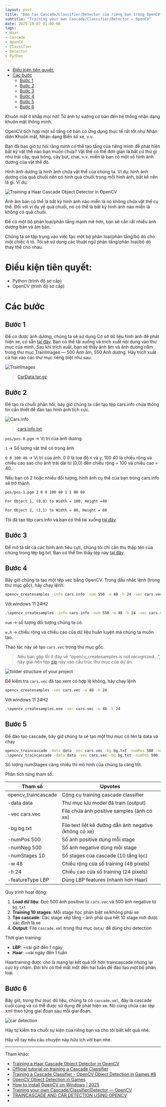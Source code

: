 ```yaml
---
layout: post
title: "Đào tạo Cascade/Classifier/Detector của riêng bạn trong OpenCV"
subtitle: "Training your own Cascade/Classifier/Detector — OpenCV"
date: 2025-10-07 01:00:00
tags:
- Haar
- Cascade
- OpenCV
- Classifier
- Detector
- Python
---
```


- [Điều kiện tiên quyết:](#điều-kiện-tiên-quyết)
- [Các bước](#các-bước)
  - [Bước 1](#bước-1)
  - [Bước 2](#bước-2)
  - [Bước 3](#bước-3)
  - [Bước 4](#bước-4)
  - [Bước 5](#bước-5)
  - [Bước 6](#bước-6)


Khuôn mặt ở khắp mọi nơi! Từ ảnh tự sướng cơ bản đến hệ thống nhận dạng khuôn mặt thông minh.

OpenCV tích hợp một số tầng cơ bản có ứng dụng thực tế rất tốt như Nhận diện Khuôn mặt, Nhận dạng Biển số xe, v.v.

Bạn đã bao giờ tự hỏi rằng mình có thể tạo tầng của riêng mình để phát hiện bất kỳ vật thể nào bạn muốn chưa? Vật thể có thể đơn giản là bất cứ thứ gì như trái cây, quả bóng, cây bút, chai, v.v. miễn là bạn có một số hình ảnh dương của vật thể đó.

Hình ảnh dương là hình ảnh chứa vật thể của chúng ta. Ví dụ: hình ảnh dương của quả chuối nên có hình quả chuối trong mỗi hình ảnh, bất kể nền là gì. Ví dụ:

![Training a Haar Cascade Object Detector in OpenCV](https://boxxv.github.io/img/2025/1_EW1kZtcOaoiY_UiSM_DFQw.jpg "Photo by Adrià Crehuet Cano. Some rights reserved.")

Ảnh âm bản có thể là bất kỳ hình ảnh nào miễn là nó không chứa vật thể cụ thể. Đối với ví dụ về quả chuối, nó có thể là bất kỳ hình ảnh nào miễn là không có quả chuối.

Để có một bộ phân loại/phân tầng mạnh mẽ hơn, bạn sẽ cần rất nhiều ảnh dương bản và âm bản.

Chúng ta sẽ tập trung vào việc tạo một bộ phân loại/phân tầng/bộ dò cho một chiếc ô tô. Tôi sẽ sử dụng các thuật ngữ phân tầng/phân loại/bộ dò thay thế cho nhau.


# Điều kiện tiên quyết:

- Python (trình độ sơ cấp)
- OpenCV (trình độ sơ cấp)


# Các bước

## Bước 1

Để có được ảnh dương, chúng ta sẽ sử dụng Cơ sở dữ liệu hình ảnh để phát hiện xe, có sẵn [tại đây](https://cogcomp.seas.upenn.edu/Data/Car/). Bạn có thể tải xuống và trích xuất nội dung vào thư mục của mình. Sau khi trích xuất, bạn sẽ thấy ảnh âm và ảnh dương nằm trong thư mục TrainImages — 500 Ảnh âm, 550 Ảnh dương. Hãy trích xuất cả hai vào các thư mục riêng biệt như sau:

![TrainImages](https://boxxv.github.io/img/2025/1_2CFnl8gZEwt0GkVAmXTYZQ.png "TrainImages")


> [CarData.tar.gz](https://github.com/stackprogramer/ObjectDetectorProject.github.io/blob/master/database%20std/CarData.tar.gz)

## Bước 2

Để tạo ra chuỗi phản hồi, bây giờ chúng ta cần tạo tệp cars.info chứa thông tin cần thiết để đào tạo hình ảnh tích cực.

![Cars.info](https://boxxv.github.io/img/2025/1_LIOdqXyEFXn0DHzKmHpctw.webp "Cars.info")

> [cars.info.txt](https://github.com/stackprogramer/ObjectDetectorProject.github.io/blob/master/database%20std/cars.info.txt)

`pos/pos-0.pgm` → Vị trí của ảnh dương.

`1` → Số lượng vật thể có trong ảnh

`0 0 100 40` → Vị trí của ảnh. 0 0 là tọa độ x và y, 100 40 là chiều rộng và chiều cao sao cho ảnh trải dài từ (0,0) đến chiều rộng = 100 và chiều cao = 40.

Nếu bạn có 2 hoặc nhiều đối tượng, hình ảnh cụ thể của bạn trong cars.info sẽ trở thành

```txt
pos/pos-1.pgm 2 0 0 100 40 1 1 80 60

For Object 1, (0,0) to Width = 100, Height =40

For Object 2, (1,1) to Width = 80, Height = 60
```

Tôi đã tạo tệp cars.info và bạn có thể tải xuống [tại đây](https://github.com/abhi-kumar/CAR-DETECTION/blob/master/cars.info).


## Bước 3

Để mô tả tất cả các hình ảnh tiêu cực, chúng tôi chỉ cần thu thập tên của chúng trong tệp bg.txt. Bạn có thể tìm thấy tệp này [tại đây](https://github.com/abhi-kumar/CAR-DETECTION/blob/master/bg.txt).


## Bước 4

Bây giờ chúng ta tạo một tệp vec bằng OpenCV. Trong dấu nhắc lệnh (trong thư mục gốc), hãy chạy lệnh:

```bat
opencv_createsamples -info cars.info -num 550 -w 48 -h 24 -vec cars.vec
```

Với windows 11 24H2

```bat
.\opencv_createsamples -info cars.info -num 550 -w 48 -h 24 -vec cars.vec
```

`num` → số lượng đối tượng chúng ta có.

`w,h` → chiều rộng và chiều cao của dữ liệu huấn luyện mà chúng ta muốn tạo.

Thao tác này sẽ tạo `cars.vec` trong thư mục gốc.

> Nếu bạn gặp lỗi ở đây về “opencv_createsamples is not recognized…”, hãy giải nén tệp [zip](https://github.com/tankvn/opencv/blob/main/opencv/3.4.16/build/x64/vc15/bin/OpenCV_Dependencies.zip) này vào cấu trúc thư mục của dự án.

![folder structure of your project](https://boxxv.github.io/img/2025/1_bhnOnG7UR6WvZntMutBllw.webp "folder structure of your project")

Để kiểm tra `cars.vec` đã tạo xem có hợp lệ không, hãy chạy lệnh

```bat
opencv_createsamples -vec cars.vec -w 48 -h 24
```

Với windows 11 24H2

```bat
.\opencv_createsamples.exe -vec cars.vec -w 48 -h 24
```

## Bước 5

Để đào tạo cascade, bây giờ chúng ta sẽ tạo một thư mục có tên là data và chạy

```bat
opencv_traincascade -data data -vec cars.vec -bg bg.txt -numPos 500 -numNeg 500 -numStages 10 -w 48 -h 24 -featureType LBP
.\opencv_traincascade -data data -vec cars.vec -bg bg.txt -numPos 500 -numNeg 500 -numStages 10 -w 48 -h 24 -featureType Haar
```

Số lượng numStages càng nhiều thì mô hình của chúng ta càng tốt.

Phân tích từng tham số:

| Tham số | Upvotes |
| -- | -- |
| opencv_traincascade  | Công cụ training cascade classifier |
| -data data | Thư mục lưu model đã train (output) |
| -vec cars.vec | File chứa ảnh positive samples (ảnh có xe) |
| -bg bg.txt | File text liệt kê đường dẫn ảnh negative (không có xe) |
| -numPos 500 | Số ảnh positive dùng mỗi stage |
| -numNeg 500 | Số ảnh negative dùng mỗi stage |
| -numStages 10 | Số stages của cascade (10 tầng lọc) |
| -w 48 | Chiều rộng cửa sổ training (48 pixels) |
| -h 24 | Chiều cao cửa sổ training (24 pixels) |
| -featureType LBP | Dùng LBP features (nhanh hơn Haar) |

Quy trình hoạt động:
1. **Load dữ liệu**: Đọc 500 ảnh positive từ `cars.vec` và 500 ảnh negative từ `bg.txt`
2. **Training 10 stages**: Mỗi stage học phân biệt xe/không phải xe
3. **Tạo cascade**: Các stage xếp tầng - ảnh phải qua hết 10 stage mới được xác định là xe
4. **Output**: File `cascade.xml` trong thư mục `data/` để dùng cho detection

Thời gian training:
- **LBP**: ~vài giờ đến 1 ngày
- **Haar**: ~vài ngày đến 1 tuần

Haartraining được cho là mang lại kết quả tốt hơn traincascade nhưng lại cực kỳ chậm. Đôi khi có thể mất một đến hai tuần để đào tạo một bộ phân loại.

## Bước 6

Bây giờ, trong thư mục dữ liệu, chúng ta có `cascade.xml`, đây là cascade cuối cùng và có thể được sử dụng để phát hiện xe. Nó cũng chứa các tệp xml theo từng giai đoạn sau mỗi giai đoạn.

![car detection](https://boxxv.github.io/img/2025/1__VyzPUivE6Z7HdcWPlkw9A.webp "car detection")

Hãy tự kiểm tra chuỗi sự kiện của riêng bạn và cho tôi biết kết quả nhé.

Hãy vỗ tay nếu câu chuyện này hữu ích với bạn nhé.


-----
Tham khảo:
- [Training a Haar Cascade Object Detector in OpenCV](https://machinelearningmastery.com/training-a-haar-cascade-object-detector-in-opencv/)
- [Official tutorial on training a Cascade Classifier](https://docs.opencv.org/4.12.0/dc/d88/tutorial_traincascade.html)
- [Training a Cascade Classifier - OpenCV Object Detection in Games #8](https://youtu.be/XrCAvs9AePM)
- [OpenCV Object Detection in Games](https://www.youtube.com/playlist?list=PL1m2M8LQlzfKtkKq2lK5xko4X-8EZzFPI)
- [How to install OpenCV on Windows | 2025](https://youtu.be/EqoH3gspQGg)
- [Training your own Cascade/Classifier/Detector — OpenCV](https://dikshit18.medium.com/training-your-own-cascade-classifier-detector-opencv-9ea6055242c2)
- [TRAINCASCADE AND CAR DETECTION USING OPENCV](https://abhishek4273.wordpress.com/2014/03/16/traincascade-and-car-detection-using-opencv/)
- []()